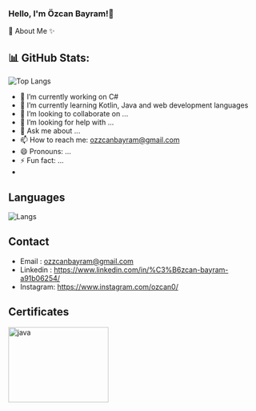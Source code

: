 ### Hello, I'm Özcan Bayram!👋

💫 About Me   ✨

## 📊 GitHub Stats:
![Top Langs](https://github-readme-stats.vercel.app/api/top-langs/?username=ozcanbayram&layout=compact&theme=dracula)

- 🔭 I’m currently working on C#
- 🌱 I’m currently learning Kotlin, Java and web development languages
- 👯 I’m looking to collaborate on ...
- 🤔 I’m looking for help with ...
- 💬 Ask me about ...
- 📫 How to reach me: ozzcanbayram@gmail.com
- 😄 Pronouns: ...
- ⚡ Fun fact: ...
- 
## Languages

![Langs](https://skillicons.dev/icons?i=cs,java,kotlin,javascript,html,css,mysql")

## Contact

- Email    : ozzcanbayram@gmail.com
- Linkedin : https://www.linkedin.com/in/%C3%B6zcan-bayram-a91b06254/
- Instagram: https://www.instagram.com/ozcan0/


## Certificates
<a href="https://www.udemy.com/certificate/UC-c9f1bb41-1444-4f53-8300-357469156655/" target="_blank">
<img src = "https://github.com/ozcanbayram/OzcanBayram/assets/117665864/a82e9b64-023c-48a9-876d-6e3494609978" alt = "java" width = "200" height = "150"/ >
</a>
